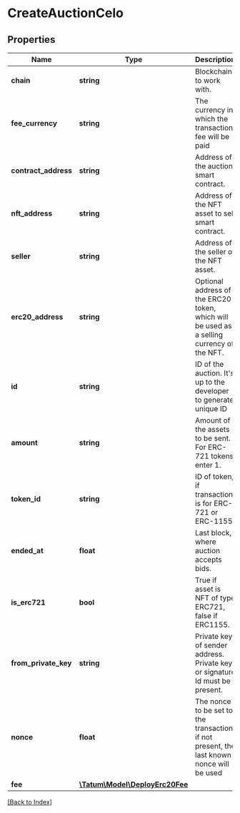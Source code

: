 # CreateAuctionCelo

## Properties

Name | Type | Description | Notes
------------ | ------------- | ------------- | -------------
**chain** | **string** | Blockchain to work with. |
**fee_currency** | **string** | The currency in which the transaction fee will be paid |
**contract_address** | **string** | Address of the auction smart contract. |
**nft_address** | **string** | Address of the NFT asset to sell smart contract. |
**seller** | **string** | Address of the seller of the NFT asset. |
**erc20_address** | **string** | Optional address of the ERC20 token, which will be used as a selling currency of the NFT. | [optional]
**id** | **string** | ID of the auction. It&#39;s up to the developer to generate unique ID |
**amount** | **string** | Amount of the assets to be sent. For ERC-721 tokens, enter 1. | [optional]
**token_id** | **string** | ID of token, if transaction is for ERC-721 or ERC-1155. |
**ended_at** | **float** | Last block, where auction accepts bids. |
**is_erc721** | **bool** | True if asset is NFT of type ERC721, false if ERC1155. |
**from_private_key** | **string** | Private key of sender address. Private key, or signature Id must be present. |
**nonce** | **float** | The nonce to be set to the transaction; if not present, the last known nonce will be used | [optional]
**fee** | [**\Tatum\Model\DeployErc20Fee**](DeployErc20Fee.md) |  | [optional]

[[Back to Index]](../index.md)
